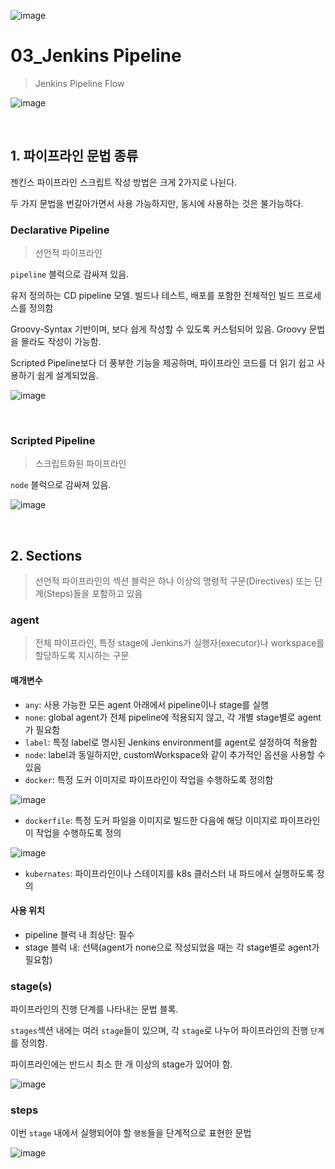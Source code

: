![image](https://user-images.githubusercontent.com/93081720/212346428-0b1fadf6-f630-4107-b9ae-9b81057b1d4c.png)

# 03_Jenkins Pipeline

> Jenkins Pipeline Flow

![image](https://user-images.githubusercontent.com/93081720/215792879-3c68b4ba-e061-4de7-9617-30c1751406c8.png)

<br>

## 1. 파이프라인 문법 종류

젠킨스 파이프라인 스크립트 작성 방법은 크게 2가지로 나뉜다.

두 가지 문법을 번갈아가면서 사용 가능하지만, 동시에 사용하는 것은 불가능하다.

### Declarative Pipeline

> 선언적 파이프라인

`pipeline` 블럭으로 감싸져 있음.

유저 정의하는 CD pipeline 모델. 빌드나 테스트, 배포를 포함한 전체적인 빌드 프로세스를 정의함 

Groovy-Syntax 기반이며, 보다 쉽게 작성할 수 있도록 커스텀되어 있음. Groovy 문법을 몰라도 작성이 가능함.

Scripted Pipeline보다 더 풍부한 기능을 제공하며, 파이프라인 코드를 더 읽기 쉽고 사용하기 쉽게 설계되었음.

![image](https://user-images.githubusercontent.com/93081720/215798135-54bb3f51-4956-4445-8294-9ec39710b13f.png)

<br>

### Scripted Pipeline

> 스크립트화된 파이프라인

`node` 블럭으로 감싸져 있음.

![image](https://user-images.githubusercontent.com/93081720/215798303-bbc52fa5-c702-481b-a14e-a8e666d00949.png)

<br>

## 2. Sections

> 선언적 파이프라인의 섹션 블럭은 하나 이상의 명령적 구문(Directives) 또는 단계(Steps)들을 포함하고 있음

### agent

> 전체 파이프라인, 특정 stage에 Jenkins가 실행자(executor)나 workspace를 할당하도록 지시하는 구문

#### 매개변수

- `any`: 사용 가능한 모든 agent 아래에서 pipeline이나 stage를 실행
- `none`: global agent가 전체 pipeline에 적용되지 않고, 각 개별 stage별로 agent가 필요함
- `label`: 특정 label로 명시된 Jenkins environment를 agent로 설정하여 적용함
- `node`: label과 동일하지만, customWorkspace와 같이 추가적인 옵션을 사용할 수 있음
- `docker`: 특정 도커 이미지로 파이프라인이 작업을 수행하도록 정의함

![image](https://user-images.githubusercontent.com/93081720/215929104-47e27e35-441a-4a50-9dd3-a36a066285ee.png)

- `dockerfile`: 특정 도커 파일을 이미지로 빌드한 다음에 해당 이미지로 파이프라인이 작업을 수행하도록 정의

![image](https://user-images.githubusercontent.com/93081720/215929133-d63a5f0b-1df3-42f5-b7ff-4b0a28147765.png)

- `kubernates`: 파이프라인이나 스테이지를 k8s 클러스터 내 파드에서 실행하도록 정의

#### 사용 위치

- pipeline 블럭 내 최상단: 필수
- stage 블럭 내: 선택(agent가 none으로 작성되었을 때는 각 stage별로 agent가 필요함)









### stage(s)

파이프라인의 진행 단계를 나타내는 문법 블록.

 `stages`섹션 내에는 여러 `stage`들이 있으며, 각 `stage`로 나누어 파이프라인의 진행 `단계`를 정의함.

파이프라인에는 반드시 최소 한 개 이상의 stage가 있어야 함.

![image](https://user-images.githubusercontent.com/93081720/215924598-549802e1-eaa5-4427-a28e-3ad00cc0e3b8.png)

### steps

이번 `stage` 내에서 실행되어야 할 `행동`들을 단계적으로 표현한 문법

![image](https://user-images.githubusercontent.com/93081720/215925078-3a083a46-ad22-40f9-ab3a-a6f939af1b98.png)